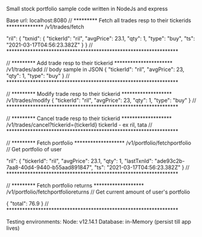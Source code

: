Small stock portfolio sample code written in NodeJs and express

Base url: localhost:8080
// ********* Fetch all trades resp to their tickerids **************
/v1/trades/fetch

"ril": {
	"txnid": {
		"tickerId": "ril",
		"avgPrice": 23.1,
		"qty": 1,
		"type": "buy",
		"ts": "2021-03-17T04:56:23.382Z"
	}
}
// *****************************************************************

// ********* Add trade resp to their tickerid **********************
/v1/trades/add
// body sample in JSON
{
	"tickerId": "ril",
	"avgPrice": 23,
	"qty": 1,
	"type": "buy"
}
// *****************************************************************

// ********* Modify trade resp to their tickerid *******************
/v1/trades/modify
{
	"tickerId": "ril",
	"avgPrice": 23,
	"qty": 1,
	"type": "buy"
}
// *****************************************************************

// ********* Cancel trade resp to their tickerid *******************
/v1/trades/cancel?tickerid={tickerId}
tickerId - ex ril, tata
// *****************************************************************

// ********* Fetch portfolio *******************
/v1/portfolio/fetchportfolio
// Get portfolio of user

"ril": {
	"tickerId": "ril",
	"avgPrice": 23.1,
	"qty": 1,
	"lastTxnId": "ade93c2b-7aa8-40d4-9440-b55aad891847",
	"ts": "2021-03-17T04:56:23.382Z"
}
// *****************************************************************

// ********* Fetch portfolio returns *******************
/v1/portfolio/fetchportfolioreturns
// Get current amount of user's portfolio

{
    "total": 76.9
}
// *****************************************************************


Testing environments:
Node: v12.14.1
Database: in-Memory (persist till app lives)

